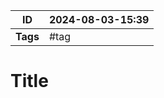 
| ID       | 2024-08-03-15:39 |
| -------- | ----------------- |
| **Tags** | #tag              |
# Title